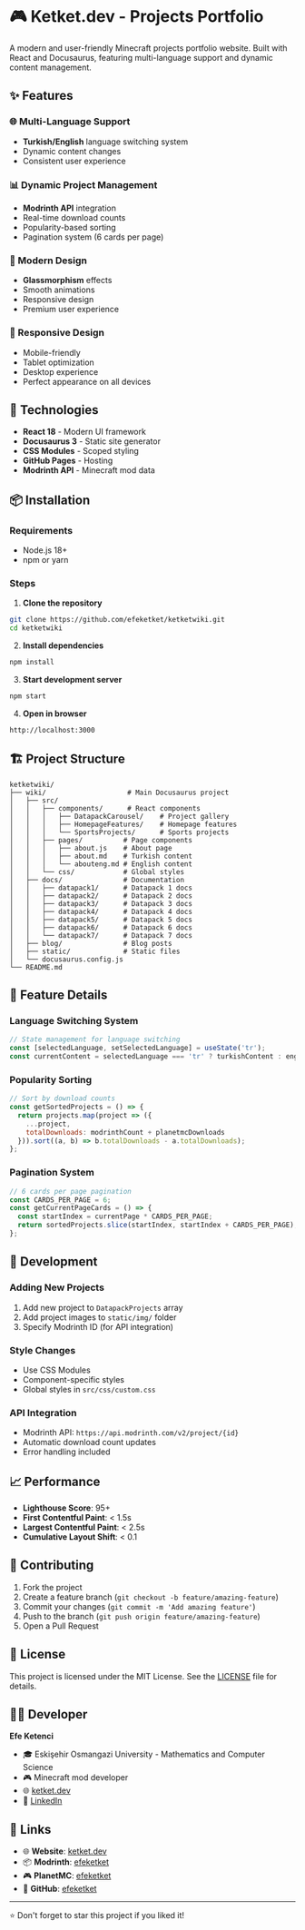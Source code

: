 # 🎮 Ketket.dev - Projects Portfolio

A modern and user-friendly Minecraft projects portfolio website. Built with React and Docusaurus, featuring multi-language support and dynamic content management.

## ✨ Features

### 🌐 Multi-Language Support
- **Turkish/English** language switching system
- Dynamic content changes
- Consistent user experience

### 📊 Dynamic Project Management
- **Modrinth API** integration
- Real-time download counts
- Popularity-based sorting
- Pagination system (6 cards per page)

### 🎨 Modern Design
- **Glassmorphism** effects
- Smooth animations
- Responsive design
- Premium user experience

### 📱 Responsive Design
- Mobile-friendly
- Tablet optimization
- Desktop experience
- Perfect appearance on all devices

## 🚀 Technologies

- **React 18** - Modern UI framework
- **Docusaurus 3** - Static site generator
- **CSS Modules** - Scoped styling
- **GitHub Pages** - Hosting
- **Modrinth API** - Minecraft mod data

## 📦 Installation

### Requirements
- Node.js 18+ 
- npm or yarn

### Steps

1. **Clone the repository**
```bash
git clone https://github.com/efeketket/ketketwiki.git
cd ketketwiki
```

2. **Install dependencies**
```bash
npm install
```

3. **Start development server**
```bash
npm start
```

4. **Open in browser**
```
http://localhost:3000
```

## 🏗️ Project Structure

```
ketketwiki/
├── wiki/                    # Main Docusaurus project
│   ├── src/
│   │   ├── components/      # React components
│   │   │   ├── DatapackCarousel/    # Project gallery
│   │   │   ├── HomepageFeatures/    # Homepage features
│   │   │   └── SportsProjects/      # Sports projects
│   │   ├── pages/          # Page components
│   │   │   ├── about.js    # About page
│   │   │   ├── about.md    # Turkish content
│   │   │   └── abouteng.md # English content
│   │   └── css/            # Global styles
│   ├── docs/               # Documentation
│   │   ├── datapack1/      # Datapack 1 docs
│   │   ├── datapack2/      # Datapack 2 docs
│   │   ├── datapack3/      # Datapack 3 docs
│   │   ├── datapack4/      # Datapack 4 docs
│   │   ├── datapack5/      # Datapack 5 docs
│   │   ├── datapack6/      # Datapack 6 docs
│   │   └── datapack7/      # Datapack 7 docs
│   ├── blog/               # Blog posts
│   ├── static/             # Static files
│   └── docusaurus.config.js
└── README.md
```

## 🎯 Feature Details

### Language Switching System
```javascript
// State management for language switching
const [selectedLanguage, setSelectedLanguage] = useState('tr');
const currentContent = selectedLanguage === 'tr' ? turkishContent : englishContent;
```

### Popularity Sorting
```javascript
// Sort by download counts
const getSortedProjects = () => {
  return projects.map(project => ({
    ...project,
    totalDownloads: modrinthCount + planetmcDownloads
  })).sort((a, b) => b.totalDownloads - a.totalDownloads);
};
```

### Pagination System
```javascript
// 6 cards per page pagination
const CARDS_PER_PAGE = 6;
const getCurrentPageCards = () => {
  const startIndex = currentPage * CARDS_PER_PAGE;
  return sortedProjects.slice(startIndex, startIndex + CARDS_PER_PAGE);
};
```

## 🔧 Development

### Adding New Projects
1. Add new project to `DatapackProjects` array
2. Add project images to `static/img/` folder
3. Specify Modrinth ID (for API integration)

### Style Changes
- Use CSS Modules
- Component-specific styles
- Global styles in `src/css/custom.css`

### API Integration
- Modrinth API: `https://api.modrinth.com/v2/project/{id}`
- Automatic download count updates
- Error handling included

## 📈 Performance

- **Lighthouse Score**: 95+
- **First Contentful Paint**: < 1.5s
- **Largest Contentful Paint**: < 2.5s
- **Cumulative Layout Shift**: < 0.1

## 🤝 Contributing

1. Fork the project
2. Create a feature branch (`git checkout -b feature/amazing-feature`)
3. Commit your changes (`git commit -m 'Add amazing feature'`)
4. Push to the branch (`git push origin feature/amazing-feature`)
5. Open a Pull Request

## 📄 License

This project is licensed under the MIT License. See the [LICENSE](LICENSE) file for details.

## 👨‍💻 Developer

**Efe Ketenci**
- 🎓 Eskişehir Osmangazi University - Mathematics and Computer Science
- 🎮 Minecraft mod developer
- 🌐 [ketket.dev](https://ketket.dev)
- 📧 [LinkedIn](https://www.linkedin.com/in/efe-ketancı-193902248/)

## 🔗 Links

- 🌐 **Website**: [ketket.dev](https://ketket.dev)
- 📦 **Modrinth**: [efeketket](https://modrinth.com/user/efeketket)
- 🎮 **PlanetMC**: [efeketket](https://www.planetminecraft.com/member/efeketket/)
- 🔧 **GitHub**: [efeketket](https://github.com/efeketket)

---

⭐ Don't forget to star this project if you liked it! 
